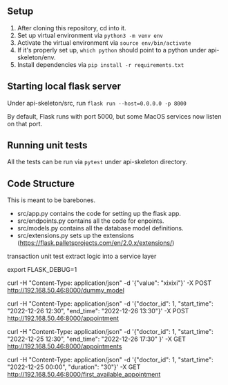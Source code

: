 ## Setup
1. After cloning this repository, cd into it.
2. Set up virtual environment via ```python3 -m venv env``` 
3. Activate the virtual environment via ```source env/bin/activate```
4. If it's properly set up, ```which python``` should point to a python under api-skeleton/env.
5. Install dependencies via ```pip install -r requirements.txt```

## Starting local flask server
Under api-skeleton/src, run ```flask run --host=0.0.0.0 -p 8000```

By default, Flask runs with port 5000, but some MacOS services now listen on that port.

## Running unit tests
All the tests can be run via ```pytest``` under api-skeleton directory.

## Code Structure
This is meant to be barebones.

* src/app.py contains the code for setting up the flask app.
* src/endpoints.py contains all the code for enpoints.
* src/models.py contains all the database model definitions.
* src/extensions.py sets up the extensions (https://flask.palletsprojects.com/en/2.0.x/extensions/)

transaction
unit test
extract logic into a service layer


export FLASK_DEBUG=1


curl -H "Content-Type: application/json"  -d '{"value": "xixixi"}' -X POST http://192.168.50.46:8000/dummy_model

curl -H "Content-Type: application/json"  -d '{"doctor_id": 1, "start_time": "2022-12-26 12:30", "end_time": "2022-12-26 13:30"}' -X POST http://192.168.50.46:8000/appointment


curl -H "Content-Type: application/json"  -d '{"doctor_id": 1, "start_time": "2022-12-25 12:30", "end_time": "2022-12-26 17:30" }' -X GET http://192.168.50.46:8000/appointments


curl -H "Content-Type: application/json"  -d '{"doctor_id": 1, "start_time": "2022-12-25 00:00", "duration": "30"}' -X GET http://192.168.50.46:8000/first_available_appointment
